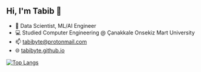 ## Hi, I'm Tabib 👋
- 🌱 Data Scientist, ML/AI Engineer
- 💻 Studied Computer Engineering @ Çanakkale Onsekiz Mart University
- 📫 [tabibyte@protonmail.com](https://tabibyte@protonmail.com/)
- 🌐 [tabibyte.github.io](https://tabibyte.github.io/)

[![Top Langs](https://github-readme-stats.vercel.app/api/top-langs/?username=tabibyte&size_weight=0.5&hide=jupyter%20notebook,vue&count_weight=2&layout=compact&theme=transparent&title_color=ffffff&text_color=ffffff)](https://github.com/tabibyte)
